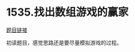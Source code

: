 # 1535.找出数组游戏的赢家

[题目链接](https://leetcode.cn/problems/find-the-winner-of-an-array-game/description/)

初读题目，感觉思路还是要尽量模拟游戏的过程。
